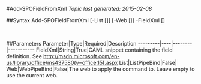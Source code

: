 #Add-SPOFieldFromXml
*Topic last generated: 2015-02-08*


##Syntax
    Add-SPOFieldFromXml [-List [<ListPipeBind>]] [-Web [<WebPipeBind>]] -FieldXml [<String>]

&nbsp;

##Parameters
Parameter|Type|Required|Description
---------|----|--------|-----------
FieldXml|String|True|CAML snippet containing the field definition. See http://msdn.microsoft.com/en-us/library/office/ms437580(v=office.15).aspx
List|ListPipeBind|False|
Web|WebPipeBind|False|The web to apply the command to. Leave empty to use the current web.
